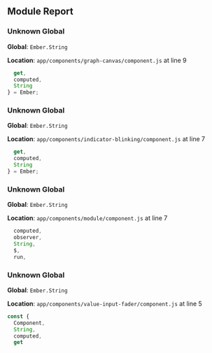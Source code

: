 ## Module Report
### Unknown Global

**Global**: `Ember.String`

**Location**: `app/components/graph-canvas/component.js` at line 9

```js
  get,
  computed,
  String
} = Ember;

```

### Unknown Global

**Global**: `Ember.String`

**Location**: `app/components/indicator-blinking/component.js` at line 7

```js
  get,
  computed,
  String
} = Ember;

```

### Unknown Global

**Global**: `Ember.String`

**Location**: `app/components/module/component.js` at line 7

```js
  computed,
  observer,
  String,
  $,
  run,
```

### Unknown Global

**Global**: `Ember.String`

**Location**: `app/components/value-input-fader/component.js` at line 5

```js
const {
  Component,
  String,
  computed,
  get
```
